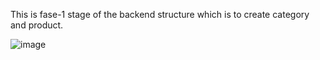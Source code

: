 This is fase-1 stage of the backend structure which is to create category and product.

![image](https://github.com/ercanakalar/e-commerce/assets/95161678/f5d0e6ab-beb6-4ade-a1bd-9630a263579a)

